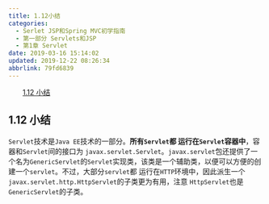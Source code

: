 ```yaml
---
title: 1.12小结
categories: 
  - Serlet JSP和Spring MVC初学指南
  - 第一部分 Servlets和JSP
  - 第1章 Servlet
date: 2019-03-16 15:14:02
updated: 2019-12-22 08:26:34
abbrlink: 79fd6839
---
```

<div id='my_toc'><a href="/JavaReadingNotes/79fd6839/#1-12-小结" class="header_2">1.12 小结</a><br></div>
<style>.header_1{margin-left: 1em;}.header_2{margin-left: 2em;}.header_3{margin-left: 3em;}.header_4{margin-left: 4em;}.header_5{margin-left: 5em;}.header_6{margin-left: 6em;}</style>
<!--more-->
<script>if (navigator.platform.search('arm')==-1){document.getElementById('my_toc').style.display = 'none';}var e,p = document.getElementsByTagName('p');while (p.length>0) {e = p[0];e.parentElement.removeChild(e);}</script>

<!--end-->
<!--SSTStart-->
## 1.12 小结 ##
`Servlet`技术是`Java EE`技术的一部分。**所有`Servlet`都 运行在`Servlet`容器中**，容器和`Servlet`间的接口为 `javax.servlet.Servlet`。`javax.servlet`包还提供了一个名为`GenericServlet`的`Servlet`实现类，该类是一个辅助类，以便可以方便的创建一个`servlet`。不过，大部分`servlet`都 运行在`HTTP`环境中，因此派生一个 `javax.servlet.http.HttpServlet`的子类更为有用，注意 `HttpServlet`也是`GenericServlet`的子类。
<!--SSTStop-->

